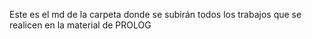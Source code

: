 Este es el md de la carpeta donde se subirán todos los trabajos que se realicen en la material de PROLOG